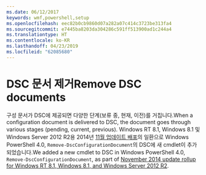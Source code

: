 ```yaml
---
ms.date: 06/12/2017
keywords: wmf,powershell,setup
ms.openlocfilehash: eec82b0cb9860d07a282a07c414c3723be313fa4
ms.sourcegitcommit: e7445ba8203da304286c591ff513900ad1c244a4
ms.translationtype: HT
ms.contentlocale: ko-KR
ms.lasthandoff: 04/23/2019
ms.locfileid: "62085680"
---
```

# <a name="remove-dsc-documents"></a><span data-ttu-id="83a88-102">DSC 문서 제거</span><span class="sxs-lookup"><span data-stu-id="83a88-102">Remove DSC documents</span></span>

<span data-ttu-id="83a88-103">구성 문서가 DSC에 제공되면 다양한 단계(보류 중, 현재, 이전)를 거칩니다.</span><span class="sxs-lookup"><span data-stu-id="83a88-103">When a configuration document is delivered to DSC, the document goes through various stages (pending, current, previous).</span></span> <span data-ttu-id="83a88-104">Windows RT 8.1, Windows 8.1 및 Windows Server 2012 R2용 2014년 [11월 업데이트 배포](https://support.microsoft.com/kb/3000850)의 일환으로 Windows PowerShell 4.0, `Remove-DscConfigurationDocument`의 DSC에 새 cmdlet이 추가되었습니다.</span><span class="sxs-lookup"><span data-stu-id="83a88-104">We added a new cmdlet to DSC in Windows PowerShell 4.0, `Remove-DscConfigurationDocument`, as part of [November 2014 update rollup for Windows RT 8.1, Windows 8.1, and Windows Server 2012 R2](https://support.microsoft.com/kb/3000850).</span></span>
